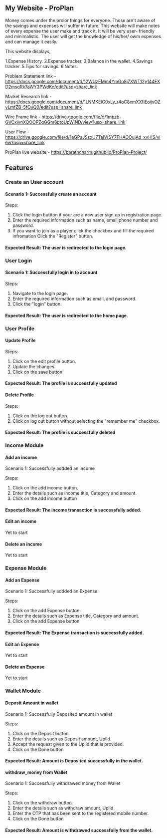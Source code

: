<h2> My Website - ProPlan</h2>

<p>       Money comes under the proior things for everyone. Those arn't aware of the savings and expenses will suffer in
    future. This website will make notes of every expense the user make and track it. It will be very user- friendly and
    minimalistic. The user will get the knowledge of his/her/ owm expenses and can manage it easily.</p>

This website displays,

1.Expense History.
2.Expense tracker.
3.Balance in the wallet.
4.Savings tracker.
5.Tips for savings.
6.Notes.

Problem Statement link -
https://docs.google.com/document/d/12WUzFMm4YmGo8j7XWT12y144FXD2msqRk7aWY3PWdKo/edit?usp=share_link

Market Research link
-https://docs.google.com/document/d/1LNMKEiG0xLy_r4oC8xmXXfiEoijvOZyLmfZB-5fQyQ0/edit?usp=share_link

Wire Frame link - https://drive.google.com/file/d/1mbzb-GVCxjvnXQOOPZqGGm8ptoUpWiND/view?usp=share_link

User Flow - https://drive.google.com/file/d/1eGPsJSsxU7TaIWSY7FHAOOujAd_xvHlS/view?usp=share_link

ProPlan live website - https://barathcharm.github.io/ProPlan-Project/

<h2>Features</h2>

<h3> Create an User account</h3>
<h4> Scenario 1: Successfully create an account </h4>
<p>Steps:</p>
<ol>
    <li> Click the login buttton if your are a new user sign up in registration page.</li>
    <li> Enter the required information such as name, email,phone number and password. </li>
    <li>If you want to join as a player click the checkbox and fill the required infromation Click the "Register"
        button. </li>
</ol>
<h4> Expected Result: The user is redirected to the login page.</h4>


<h3>User Login</h3>
<h4> Scenario 1: Successfully login in to account</h4>
<p> Steps:</p>
<ol>
    <li> Navigate to the login page.</li>
    <li>Enter the required information such as email, and password.</li>
    <li>Click the "login" button. </li>
</ol>

<h4> Expected Result: The user is redirected to the home page.</h4>

<h3>User Profile</h3>
<h4>Update Profile</h4>
<p> Steps:</p>
<ol>
    <li>Click on the edit profile button.</li>
    <li>Update the changes.</li>
    <li>Click on the save button</li>
</ol>
<h4>Expected Result: The profile is successfully updated</h4>

<h4>Delete Profile</h4>
<p> Steps:</p>

<ol>
    <li>Click on the log out button.</li>
    <li>Click on log out button without selecting the "remember me" checkbox.</li>
</ol>
<h4>Expected Result: The profile is successfully deleted</h4>


<h3>Income Module</h3>

<h4>Add an income</h4>
<p>Scenario 1: Successfully addded an income</p>
<p> Steps:</p>
<ol>
    <li>Click on the add income button.</li>
    <li>Enter the details such as income title, Category and amount.</li>
    <li>Click on the add income button</li>
</ol>
<h4>Expected Result: The income transaction is successfully added.</h4>

<h4>Edit an income</h4>
<p>Yet to start</p>

<h4>Delete an income</h4>
<p>Yet to start</p>


<h3>Expense Module</h3>

<h4>Add an Expense</h4>
<p>Scenario 1: Successfully addded an Expense</p>
<p> Steps:</p>
<ol>
    <li>Click on the add Expense button.</li>
    <li>Enter the details such as Expense title, Category and amount.</li>
    <li>Click on the add Expense button</li>
</ol>
<h4>Expected Result: The Expense transaction is successfully added.</h4>


<h4>Edit an Expense</h4>
<p>Yet to start</p>

<h4>Delete an Expense</h4>
<p>Yet to start</p>

<h3>Wallet Module</h3>

<h4>Deposit Amount in wallet</h4>
<p>Scenario 1: Successfully Deposited amount in wallet</p>
<p> Steps:</p>
<ol>
    <li>Click on the Deposit button.</li>
    <li>Enter the details such as Deposit amount, UpiId.</li>
    <li>Accept the request given to the UpiId that is provided.</li>
    <li>Click on the Done button</li>
</ol>
<h4>Expected Result: Amount is Deposited successfully in the wallet.</h4>

<h4>withdraw_money from Wallet</h4>
<p>Scenario 1: Successfully withdrawed money from Wallet</p>
<p> Steps:</p>
<ol>
    <li>Click on the withdraw button.</li>
    <li>Enter the details such as withdraw amount, UpiId.</li>
    <li>Enter the OTP that has been sent to the registered mobile number.</li>
    <li>Click on the Done button</li>
</ol>
<h4>Expected Result: Amount is withdrawed successfully from the wallet.</h4>

